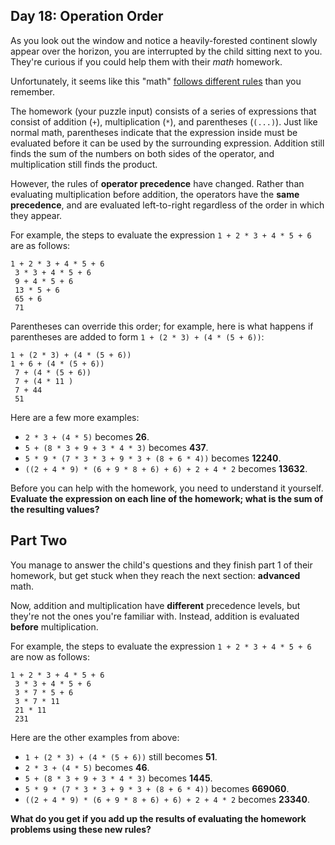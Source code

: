 ## Day 18: Operation Order

As you look out the window and notice a heavily-forested continent slowly appear over the horizon, you are interrupted by the child sitting next to you. They're curious if you could help them with their _math_ homework.

Unfortunately, it seems like this "math" [follows different rules](https://www.youtube.com/watch?v=3QtRK7Y2pPU&t=15) than you remember.

The homework (your puzzle input) consists of a series of expressions that consist of addition (```+```), multiplication (```*```), and parentheses (```(...)```). Just like normal math, parentheses indicate that the expression inside must be evaluated before it can be used by the surrounding expression. Addition still finds the sum of the numbers on both sides of the operator, and multiplication still finds the product.

However, the rules of **operator precedence** have changed. Rather than evaluating multiplication before addition, the operators have the **same precedence**, and are evaluated left-to-right regardless of the order in which they appear.

For example, the steps to evaluate the expression ```1 + 2 * 3 + 4 * 5 + 6``` are as follows:

```
1 + 2 * 3 + 4 * 5 + 6
 3 * 3 + 4 * 5 + 6
 9 + 4 * 5 + 6
 13 * 5 + 6
 65 + 6
 71
```

Parentheses can override this order; for example, here is what happens if parentheses are added to form ```1 + (2 * 3) + (4 * (5 + 6))```:

```
1 + (2 * 3) + (4 * (5 + 6))
1 + 6 + (4 * (5 + 6))
 7 + (4 * (5 + 6))
 7 + (4 * 11 )
 7 + 44
 51
```

Here are a few more examples:

* ```2 * 3 + (4 * 5)``` becomes **26**.
* ```5 + (8 * 3 + 9 + 3 * 4 * 3)``` becomes **437**.
* ```5 * 9 * (7 * 3 * 3 + 9 * 3 + (8 + 6 * 4))``` becomes **12240**.
* ```((2 + 4 * 9) * (6 + 9 * 8 + 6) + 6) + 2 + 4 * 2``` becomes **13632**.

Before you can help with the homework, you need to understand it yourself. **Evaluate the expression on each line of the homework; what is the sum of the resulting values?**

## Part Two

You manage to answer the child's questions and they finish part 1 of their homework, but get stuck when they reach the next section: **advanced** math.

Now, addition and multiplication have **different** precedence levels, but they're not the ones you're familiar with. Instead, addition is evaluated **before** multiplication.

For example, the steps to evaluate the expression ```1 + 2 * 3 + 4 * 5 + 6``` are now as follows:

```
1 + 2 * 3 + 4 * 5 + 6
 3 * 3 + 4 * 5 + 6
 3 * 7 * 5 + 6
 3 * 7 * 11
 21 * 11
 231
```

Here are the other examples from above:

* ```1 + (2 * 3) + (4 * (5 + 6))``` still becomes **51**.
* ```2 * 3 + (4 * 5)``` becomes **46**.
* ```5 + (8 * 3 + 9 + 3 * 4 * 3)``` becomes **1445**.
* ```5 * 9 * (7 * 3 * 3 + 9 * 3 + (8 + 6 * 4))``` becomes **669060**.
* ```((2 + 4 * 9) * (6 + 9 * 8 + 6) + 6) + 2 + 4 * 2``` becomes **23340**.

**What do you get if you add up the results of evaluating the homework problems using these new rules?**